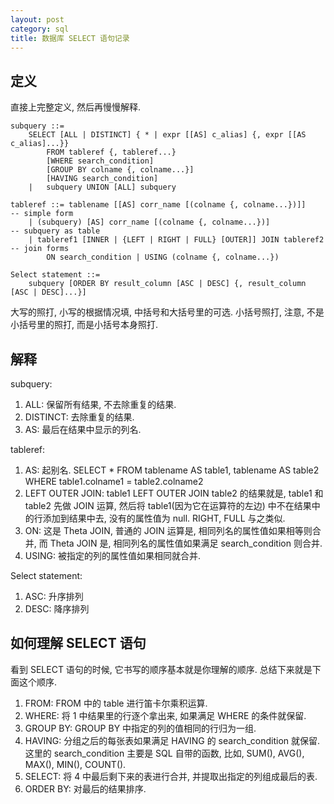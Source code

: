 ```yaml
---
layout: post
category: sql
title: 数据库 SELECT 语句记录
---
```

## 定义

直接上完整定义, 然后再慢慢解释.

    subquery ::=
        SELECT [ALL | DISTINCT] { * | expr [[AS] c_alias] {, expr [[AS c_alias]...}}
            FROM tableref {, tableref...}
            [WHERE search_condition]
            [GROUP BY colname {, colname...}]
            [HAVING search_condition]
        |   subquery UNION [ALL] subquery

    tableref ::= tablename [[AS] corr_name [(colname {, colname...})]]      -- simple form
        | (subquery) [AS] corr_name [(colname {, colname...})]              -- subquery as table
        | tableref1 [INNER | {LEFT | RIGHT | FULL} [OUTER]] JOIN tableref2  -- join forms
            ON search_condition | USING (colname {, colname...})

    Select statement ::=
        subquery [ORDER BY result_column [ASC | DESC] {, result_column [ASC | DESC]...}]

大写的照打, 小写的根据情况填, 中括号和大括号里的可选. 小括号照打, 注意, 不是小括号里的照打, 而是小括号本身照打.

## 解释
subquery:

1. ALL: 保留所有结果, 不去除重复的结果.
2. DISTINCT: 去除重复的结果.
3. AS: 最后在结果中显示的列名.

tableref:

1. AS: 起别名. SELECT * FROM tablename AS table1, tablename AS table2 WHERE table1.colname1 = table2.colname2
2. LEFT OUTER JOIN: table1 LEFT OUTER JOIN table2 的结果就是, table1 和 table2 先做 JOIN 运算, 
然后将 table1(因为它在运算符的左边) 中不在结果中的行添加到结果中去, 没有的属性值为 null. RIGHT, FULL 与之类似.
3. ON: 这是 Theta JOIN, 普通的 JOIN 运算是, 相同列名的属性值如果相等则合并, 而 Theta JOIN 是, 相同列名的属性值如果满足 search_condition 则合并.
4. USING: 被指定的列的属性值如果相同就合并.

Select statement:

1. ASC: 升序排列
2. DESC: 降序排列

## 如何理解 SELECT 语句

看到 SELECT 语句的时候, 它书写的顺序基本就是你理解的顺序. 总结下来就是下面这个顺序.

1. FROM: FROM 中的 table 进行笛卡尔乘积运算.
2. WHERE: 将 1 中结果里的行逐个拿出来, 如果满足 WHERE 的条件就保留.
3. GROUP BY: GROUP BY 中指定的列的值相同的行归为一组.
4. HAVING: 分组之后的每张表如果满足 HAVING 的 search_condition 就保留. 
这里的 search_condition 主要是 SQL 自带的函数, 比如, SUM(), AVG(), MAX(), MIN(), COUNT().
5. SELECT: 将 4 中最后剩下来的表进行合并, 并提取出指定的列组成最后的表.
6. ORDER BY: 对最后的结果排序.
